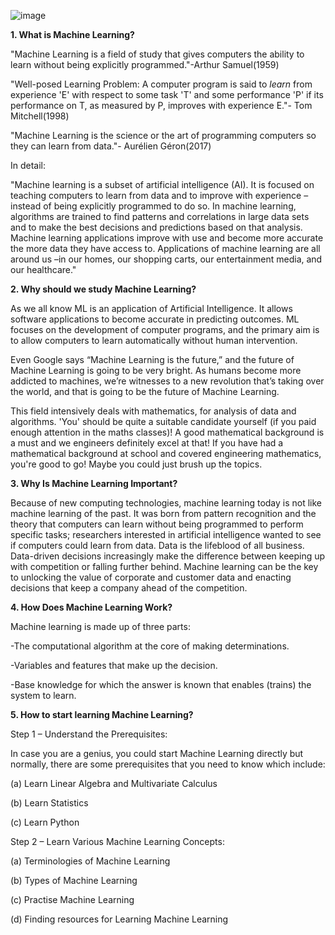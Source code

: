 
![image](https://user-images.githubusercontent.com/84079210/135276397-c80201df-04c7-435e-92e7-0afd84deb485.png)


**1. What is Machine Learning?**

"Machine Learning is a field of study that gives computers the ability to learn without being explicitly programmed."-Arthur Samuel(1959)

"Well-posed Learning Problem: A computer program is said to _learn_ from experience 'E' with respect to some task 'T' and some performance 'P' if its performance on T, as measured by P, improves with experience E."- Tom Mitchell(1998)

"Machine Learning is the science or the art of programming computers so they can learn from data."- Aurélien Géron(2017)

In detail:

"Machine learning is a subset of artificial intelligence (AI). It is focused on teaching computers to learn from data and to improve with experience – instead of being explicitly programmed to do so. In machine learning, algorithms are trained to find patterns and correlations in large data sets and to make the best decisions and predictions based on that analysis. Machine learning applications improve with use and become more accurate the more data they have access to. Applications of machine learning are all around us –in our homes, our shopping carts, our entertainment media, and our healthcare."


**2. Why should we study Machine Learning?**

As we all know ML is an application of Artificial Intelligence. It
allows software applications to become accurate in predicting outcomes. ML focuses on the development of computer programs, and the primary aim is to allow computers to learn automatically without human intervention.

Even Google says “Machine Learning is the future,” and the future of Machine Learning is going to be very bright. As humans become more addicted to machines, we’re witnesses to a new revolution that’s taking over the world, and that is going to be the future of Machine Learning.

This field intensively deals with mathematics, for analysis of data and algorithms. 'You' should be quite a suitable candidate yourself (if you paid enough attention in the maths classes)! A good mathematical background is a must and we engineers definitely excel at that! If you have had a mathematical background at school and covered engineering mathematics, you're good to go! Maybe you could just brush up the topics.

**3. Why Is Machine Learning Important?**

Because of new computing technologies, machine learning today is not like machine learning of the past. It was born from pattern recognition and the theory that computers can learn without being programmed to perform specific tasks; researchers interested in artificial intelligence wanted to see if computers could learn from data.
Data is the lifeblood of all business. Data-driven decisions increasingly make the difference between keeping up with competition or falling further behind. Machine learning can be the key to unlocking the value of corporate and customer data and enacting decisions that keep a company ahead of the competition.

**4. How Does Machine Learning Work?**

Machine learning is made up of three parts:

-The computational algorithm at the core of making determinations.

-Variables and features that make up the decision.

-Base knowledge for which the answer is known that enables (trains) the system to learn.


**5. How to start learning Machine Learning?**

Step 1 – Understand the Prerequisites:

In case you are a genius, you could start Machine Learning directly but normally, there are some prerequisites that you need to know which include:

(a) Learn Linear Algebra and Multivariate Calculus

(b) Learn Statistics

(c) Learn Python

Step 2 – Learn Various Machine Learning Concepts:

(a) Terminologies of Machine Learning

(b) Types of Machine Learning

(c) Practise Machine Learning

(d) Finding resources for Learning Machine Learning


